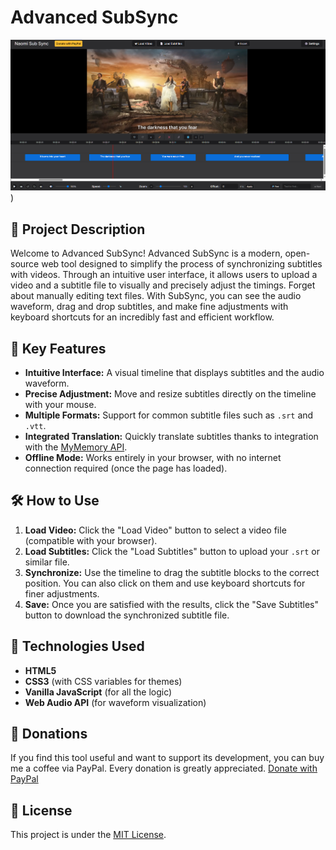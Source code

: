 # Advanced SubSync
![Screen](https://github.com/rauldlnx10/Naomi-Sub-Sync/blob/main/Captura%20de%20pantalla%202025-08-10%20212110.png))

## 📖 Project Description

Welcome to Advanced SubSync!
Advanced SubSync is a modern, open-source web tool designed to simplify the process of synchronizing subtitles with videos. Through an intuitive user interface, it allows users to upload a video and a subtitle file to visually and precisely adjust the timings.
Forget about manually editing text files. With SubSync, you can see the audio waveform, drag and drop subtitles, and make fine adjustments with keyboard shortcuts for an incredibly fast and efficient workflow.

## 🌟 Key Features

* **Intuitive Interface:** A visual timeline that displays subtitles and the audio waveform.
* **Precise Adjustment:** Move and resize subtitles directly on the timeline with your mouse.
* **Multiple Formats:** Support for common subtitle files such as `.srt` and `.vtt`.
* **Integrated Translation:** Quickly translate subtitles thanks to integration with the [MyMemory API](https://mymemory.translated.net/).
* **Offline Mode:** Works entirely in your browser, with no internet connection required (once the page has loaded).

## 🛠️ How to Use

1. **Load Video:** Click the "Load Video" button to select a video file (compatible with your browser).
2. **Load Subtitles:** Click the "Load Subtitles" button to upload your `.srt` or similar file.
3. **Synchronize:** Use the timeline to drag the subtitle blocks to the correct position. You can also click on them and use keyboard shortcuts for finer adjustments.
4. **Save:** Once you are satisfied with the results, click the "Save Subtitles" button to download the synchronized subtitle file.

## 🚀 Technologies Used
* **HTML5**
* **CSS3** (with CSS variables for themes)
* **Vanilla JavaScript** (for all the logic)
* **Web Audio API** (for waveform visualization)

## 💖 Donations
If you find this tool useful and want to support its development, you can buy me a coffee via PayPal. Every donation is greatly appreciated.
[Donate with PayPal](https://www.paypal.com/donate/?business=TQRD9HTEL6CC8&no_recurring=0&currency_code=EUR)

## 📄 License
This project is under the [MIT License](LICENSE.md).

